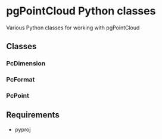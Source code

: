 # pgPointCloud Python classes

Various Python classes for working with pgPointCloud

## Classes

### PcDimension

### PcFormat

### PcPoint

## Requirements

* pyproj
